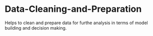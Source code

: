 # Data-Cleaning-and-Preparation
Helps to clean and prepare data for furthe analysis in terms of model building and decision making.
